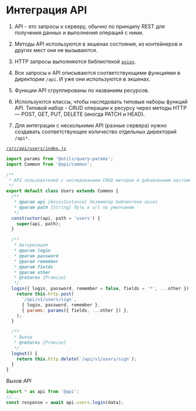 # Интеграция API

1. API - это запросы к серверу, обычно по принципу REST для получения данных и выполнения операций с ними.

2. Методы API используются в экшенах состояния, из контейнеров и других мест они не вызываются.

3. HTTP запросы выполняются библиотекой [`axios`](https://github.com/axios/axios).

4. Все запросы к API описываются соответствующими функциями в директории `/api`. И уже они используются в экшенах.

5. Функции API сгруппированы по названиям ресурсов. 

6. Используются классы, чтобы наследовать типовые наборы функций API. Типовой набор - CRUD операции к ресурсу через
методы HTTP —  POST, GET, PUT, DELETE (иногда PATCH и HEAD).

7. Для интеграции с несколькими API (разные сервера) нужно создавать соответствующее количество отдельных директорий `/api*`.

*[`/src/api/users/index.js`](https://github.com/ylabio/react-skeleton/blob/master/src/api/users/index.js)*
```js
import params from '@utils/query-params';
import Common from '@api/common';

/**
 * API пользователей с наследованием CRUD методов и добавлением кастомных 
 */
export default class Users extends Common {
  /**
   * @param api {AxiosInstance} Экземпляр библиотеки axios
   * @param path {String} Путь в url по умолчанию
   */
  constructor(api, path = 'users') {
    super(api, path);
  }

  /**
   * Авторизация
   * @param login
   * @param password
   * @param remember
   * @param fields
   * @param other
   * @returns {Promise}
   */
  login({ login, password, remember = false, fields = '*', ...other }) {
    return this.http.post(
      `/api/v1/users/sign`,
      { login, password, remember },
      { params: params({ fields, ...other }) },
    );
  }

  /**
   * Выход
   * @returns {Promise}
   */
  logout() {
    return this.http.delete(`/api/v1/users/sign`);
  }
}
```

*Вызов API*
```js
import * as api from '@api';
//...
const response = await api.users.login(data);
```
